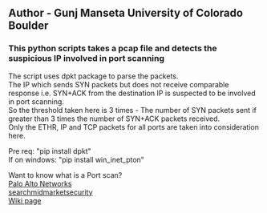 ## Author - Gunj Manseta University of Colorado Boulder  
### This python scripts takes a pcap file and detects the suspicious IP involved in port scanning  

The script uses dpkt package to parse the packets.   
The IP which sends SYN packets but does not receive comparable response i.e. SYN+ACK from the destination IP is suspected to be involved in port scanning.  
So the threshold taken here is 3 times - The number of SYN packets sent if greater than 3 times the number of SYN+ACK packets received.   
Only the ETHR, IP and TCP packets for all ports are taken into consideration here.   

Pre req: 
"pip install dpkt"   
If on windows: "pip install win_inet_pton"    

Want to know what is a Port scan?   
[Palo Alto Networks](https://www.paloaltonetworks.com/cyberpedia/what-is-a-port-scan)  
[searchmidmarketsecurity](http://searchmidmarketsecurity.techtarget.com/definition/port-scan)  
[Wiki page](https://en.wikipedia.org/wiki/Port_scanner)  
